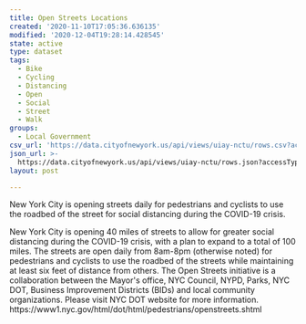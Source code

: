 ```yaml
---
title: Open Streets Locations
created: '2020-11-10T17:05:36.636135'
modified: '2020-12-04T19:28:14.428545'
state: active
type: dataset
tags:
  - Bike
  - Cycling
  - Distancing
  - Open
  - Social
  - Street
  - Walk
groups:
  - Local Government
csv_url: 'https://data.cityofnewyork.us/api/views/uiay-nctu/rows.csv?accessType=DOWNLOAD'
json_url: >-
  https://data.cityofnewyork.us/api/views/uiay-nctu/rows.json?accessType=DOWNLOAD
layout: post

---
```

New York City is opening streets daily for pedestrians and cyclists to use the roadbed of the street for social distancing during the COVID-19 crisis. 
</p>
New York City is opening 40 miles of streets to allow for greater social distancing during the COVID-19 crisis, with a plan to expand to a total of 100 miles. The streets are open daily from 8am-8pm (otherwise noted) for pedestrians and cyclists to use the roadbed of the streets while maintaining at least six feet of distance from others. The Open Streets initiative is a collaboration between the Mayor's office, NYC Council, NYPD, Parks, NYC DOT, Business Improvement Districts (BIDs) and local community organizations. Please visit NYC DOT website for more information. https://www1.nyc.gov/html/dot/html/pedestrians/openstreets.shtml
